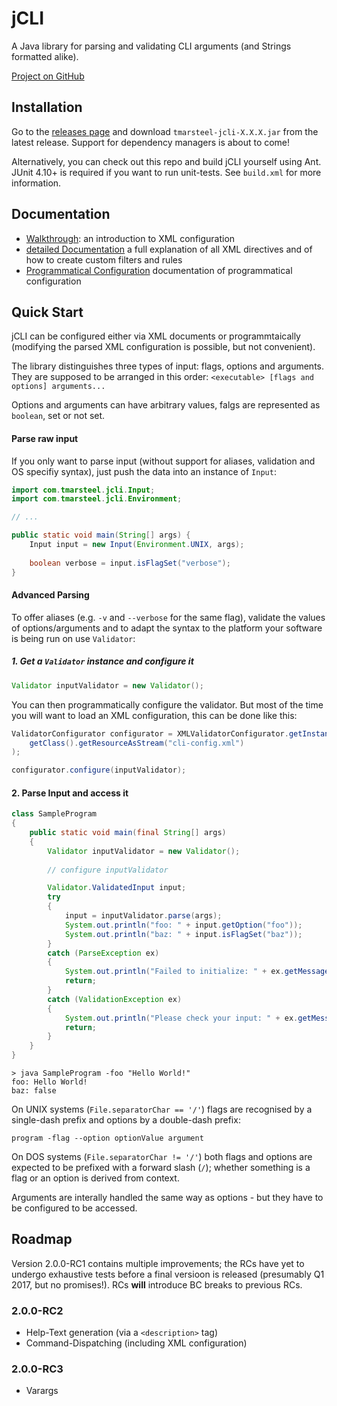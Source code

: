 # jCLI
A Java library for parsing and validating CLI arguments (and Strings formatted alike).

[Project on GitHub](http://github.com/tmarsteel/jcli)

## Installation

Go to the [releases page](http://github.com/tmarsteel/jcli/releases) and download `tmarsteel-jcli-X.X.X.jar` from the latest release. Support for dependency managers is about to come!

Alternatively, you can check out this repo and build jCLI yourself using Ant. JUnit 4.10+ is required if you want to run unit-tests. See `build.xml` for more information.

## Documentation

* [Walkthrough](docs/walkthrough.md): an introduction to XML configuration
* [detailed Documentation](docs/detailed.md) a full explanation of all XML directives and of how to create custom filters and rules
* [Programmatical Configuration](docs/programmatical.md) documentation of programmatical configuration

## Quick Start

jCLI can be configured either via XML documents or programmtaically (modifying the parsed XML configuration is possible, but not convenient).  

The library distinguishes three types of input: flags, options and arguments. They are supposed to be arranged in this order: `<executable> [flags and options] arguments...`

Options and arguments can have arbitrary values, falgs are represented as `boolean`, set or not set.

#### Parse raw input

If you only want to parse input (without support for aliases, validation and OS specifiy syntax), just push the data into an instance of `Input`:

```java
import com.tmarsteel.jcli.Input;
import com.tmarsteel.jcli.Environment;

// ...

public static void main(String[] args) {
	Input input = new Input(Environment.UNIX, args);
	
	boolean verbose = input.isFlagSet("verbose");
}
```

#### Advanced Parsing

To offer aliases (e.g. `-v` and `--verbose` for the same flag), validate the values of options/arguments and to adapt the syntax to the platform your software is being run on use
`Validator`:

##### 1. Get a `Validator` instance and configure it

```java
Validator inputValidator = new Validator();
```

You can then programmatically configure the validator. But most of the time you will want to load an XML configuration, this can be done like this:

```java
ValidatorConfigurator configurator = XMLValidatorConfigurator.getInstance(
	getClass().getResourceAsStream("cli-config.xml")
);

configurator.configure(inputValidator);
```

#### 2. Parse Input and access it

```java
class SampleProgram
{
    public static void main(final String[] args)
    {
        Validator inputValidator = new Validator();
		
		// configure inputValidator

        Validator.ValidatedInput input;
        try
        {
            input = inputValidator.parse(args);
            System.out.println("foo: " + input.getOption("foo"));
            System.out.println("baz: " + input.isFlagSet("baz"));
        }
        catch (ParseException ex)
        {
            System.out.println("Failed to initialize: " + ex.getMessage());
            return;
        }
		catch (ValidationException ex)
        {
			System.out.println("Please check your input: " + ex.getMessage());
			return;
        }
    }
}
```

```
> java SampleProgram -foo "Hello World!"
foo: Hello World!
baz: false
```

On UNIX systems (`File.separatorChar == '/'`) flags are recognised by a single-dash prefix and options by a double-dash prefix:

`program -flag --option optionValue argument`

On DOS systems (`File.separatorChar != '/'`) both flags and options are expected to be prefixed with a forward
slash (`/`); whether something is a flag or an option is derived from context.

Arguments are interally handled the same way as options - but they have to be configured to be accessed.

## Roadmap

Version 2.0.0-RC1 contains multiple improvements; the RCs have yet to undergo exhaustive tests before a final versioon is released (presumably Q1 2017, but no promises!). RCs **will** introduce BC breaks to previous RCs.

### 2.0.0-RC2

* Help-Text generation (via a `<description>` tag)
* Command-Dispatching (including XML configuration)

### 2.0.0-RC3

* Varargs
